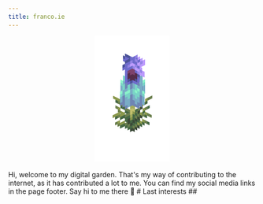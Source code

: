 ```yaml
---
title: franco.ie
---
```


<p align="center">
<img src="latest-536452933.png" height="256px"/>
</p>
Hi, welcome to my digital garden.
That's my way of contributing to the internet, as it has contributed a lot to me.
You can find my social media links in the page footer. Say hi to me there 🙂
# Last interests
## 